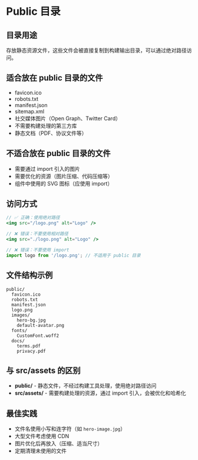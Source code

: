# Public 目录

## 目录用途
存放静态资源文件，这些文件会被直接复制到构建输出目录，可以通过绝对路径访问。

## 适合放在 public 目录的文件
- favicon.ico
- robots.txt
- manifest.json
- sitemap.xml
- 社交媒体图片（Open Graph、Twitter Card）
- 不需要构建处理的第三方库
- 静态文档（PDF、协议文件等）

## 不适合放在 public 目录的文件
- 需要通过 import 引入的图片
- 需要优化的资源（图片压缩、代码压缩等）
- 组件中使用的 SVG 图标（应使用 import）

## 访问方式
```jsx
// ✅ 正确：使用绝对路径
<img src="/logo.png" alt="Logo" />

// ❌ 错误：不要使用相对路径
<img src="./logo.png" alt="Logo" />

// ❌ 错误：不要使用 import
import logo from '/logo.png'; // 不适用于 public 目录
```

## 文件结构示例
```
public/
  favicon.ico
  robots.txt
  manifest.json
  logo.png
  images/
    hero-bg.jpg
    default-avatar.png
  fonts/
    CustomFont.woff2
  docs/
    terms.pdf
    privacy.pdf
```

## 与 src/assets 的区别
- **public/** - 静态文件，不经过构建工具处理，使用绝对路径访问
- **src/assets/** - 需要构建处理的资源，通过 import 引入，会被优化和哈希化

## 最佳实践
- 文件名使用小写和连字符（如 `hero-image.jpg`）
- 大型文件考虑使用 CDN
- 图片优化后再放入（压缩、适当尺寸）
- 定期清理未使用的文件
